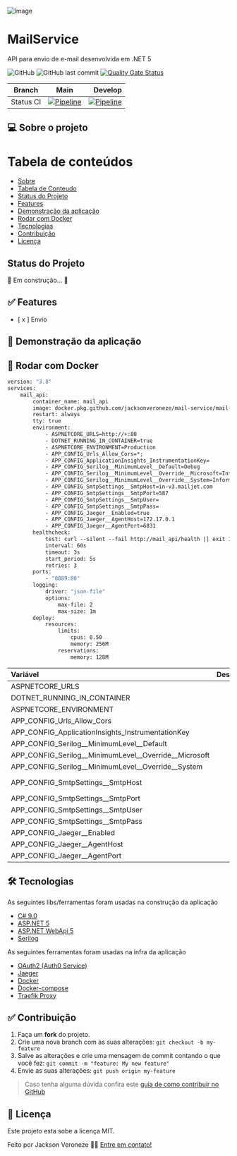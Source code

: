 ![Image](https://github.com/jacksonveroneze/mail-service/blob/main/assets/mail.png)

# MailService

API para envio de e-mail desenvolvida em .NET 5

![GitHub](https://img.shields.io/github/license/jacksonveroneze/mail-service?logoColor=%20)
![GitHub last commit](https://img.shields.io/github/last-commit/jacksonveroneze/mail-service)
[![Quality Gate Status](https://sonarcloud.io/api/project_badges/measure?project=jacksonveroneze_mail-service&metric=alert_status)](https://sonarcloud.io/dashboard?id=jacksonveroneze_mail-service)


| Branch        | Main           | Develop  |
| ------------- |:-------------:| -----:|
| Status CI      | [![Pipeline](https://github.com/jacksonveroneze/mail-service/actions/workflows/pipeline-commit.yml/badge.svg?branch=main)](https://github.com/jacksonveroneze/mail-service/actions/workflows/pipeline-commit.yml) | [![Pipeline](https://github.com/jacksonveroneze/mail-service/actions/workflows/pipeline-commit.yml/badge.svg?branch=main)](https://github.com/jacksonveroneze/mail-service/actions/workflows/pipeline-commit.yml) |


## 💻 Sobre o projeto

Tabela de conteúdos
=================
<!--ts-->
* [Sobre](#sobre)
* [Tabela de Conteudo](#tabela-de-conteudo)
* [Status do Projeto](#status-do-projeto)
* [Features](#features)
* [Demonstração da aplicação](#demonstracao-da-aplicação)
* [Rodar com Docker](#rodar-com-Docker)
* [Tecnologias](#tecnologias)
* [Contribuição](#contribuição)
* [Licença](#licença)
<!--te-->

## Status do Projeto

🚧  Em construção...  🚧

## ✅ Features

- [ x ] Envio

## 🎲 Demonstração da aplicação

## 🎲 Rodar com Docker

```dockerfile
version: "3.8"
services:
    mail_api:
        container_name: mail_api
        image: docker.pkg.github.com/jacksonveroneze/mail-service/mail-service:latest
        restart: always
        tty: true
        environment:
            - ASPNETCORE_URLS=http://+:80
            - DOTNET_RUNNING_IN_CONTAINER=true
            - ASPNETCORE_ENVIRONMENT=Production
            - APP_CONFIG_Urls_Allow_Cors=*;
            - APP_CONFIG_ApplicationInsights_InstrumentationKey=
            - APP_CONFIG_Serilog__MinimumLevel__Default=Debug
            - APP_CONFIG_Serilog__MinimumLevel__Override__Microsoft=Information
            - APP_CONFIG_Serilog__MinimumLevel__Override__System=Information
            - APP_CONFIG_SmtpSettings__SmtpHost=in-v3.mailjet.com
            - APP_CONFIG_SmtpSettings__SmtpPort=587
            - APP_CONFIG_SmtpSettings__SmtpUser=
            - APP_CONFIG_SmtpSettings__SmtpPass=
            - APP_CONFIG_Jaeger__Enabled=true
            - APP_CONFIG_Jaeger__AgentHost=172.17.0.1
            - APP_CONFIG_Jaeger__AgentPort=6831
        healthcheck:
            test: curl --silent --fail http://mail_api/health || exit 1
            interval: 60s
            timeout: 3s
            start_period: 5s
            retries: 3
        ports:
            - "8089:80"
        logging:
            driver: "json-file"
            options:
                max-file: 2
                max-size: 1m
        deploy:
            resources:
                limits:
                    cpus: 0.50
                    memory: 256M
                reservations:
                    memory: 128M

```

| Variável   |      Descrição      |  Valor |
|:----------|:-------------|:------|
| ASPNETCORE_URLS | | http://+:80 |
| DOTNET_RUNNING_IN_CONTAINER | | true |
| ASPNETCORE_ENVIRONMENT | | Development |
| APP_CONFIG_Urls_Allow_Cors | | *; |
| APP_CONFIG_ApplicationInsights_InstrumentationKey | | |
| APP_CONFIG_Serilog__MinimumLevel__Default | | Information |
| APP_CONFIG_Serilog__MinimumLevel__Override__Microsoft | | Information |
| APP_CONFIG_Serilog__MinimumLevel__Override__System | | Information |
| APP_CONFIG_SmtpSettings__SmtpHost | | in-v3.mailjet.com |
| APP_CONFIG_SmtpSettings__SmtpPort | | 587 |
| APP_CONFIG_SmtpSettings__SmtpUser | | |
| APP_CONFIG_SmtpSettings__SmtpPass | | |
| APP_CONFIG_Jaeger__Enabled | | false |
| APP_CONFIG_Jaeger__AgentHost | | jaeger |
| APP_CONFIG_Jaeger__AgentPort | | 6831 |

## 🛠 Tecnologias

As seguintes libs/ferramentas foram usadas na construção da aplicação

- [C# 9.0](https://docs.microsoft.com/pt-br/dotnet/csharp/)
- [ASP.NET 5](https://dotnet.microsoft.com/)
- [ASP.NET WebApi 5](https://dotnet.microsoft.com/apps/aspnet)
- [Serilog](https://serilog.net/)

As seguintes ferramentas foram usadas na infra da aplicação

- [OAuth2 (Auth0 Service)](https://auth0.com/)
- [Jaeger](https://www.jaegertracing.io/)
- [Docker](https://www.docker.com/)
- [Docker-compose](https://docs.docker.com/compose/)
- [Traefik Proxy](https://doc.traefik.io/traefik/)

## ✅ Contribuição

1. Faça um **fork** do projeto.
2. Crie uma nova branch com as suas alterações: `git checkout -b my-feature`
3. Salve as alterações e crie uma mensagem de commit contando o que você fez: `git commit -m "feature: My new feature"`
4. Envie as suas alterações: `git push origin my-feature`
> Caso tenha alguma dúvida confira este [guia de como contribuir no GitHub](https://github.com/firstcontributions/first-contributions)

## 📝 Licença

Este projeto esta sobe a licença MIT.

Feito por Jackson Veroneze 👋🏽 [Entre em contato!](https://www.linkedin.com/in/jacksonveroneze/)
